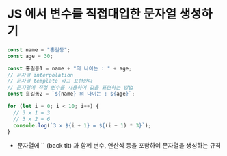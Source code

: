 # JS 에서 변수를 직접대입한 문자열 생성하기

```js
const name = "홍길동";
const age = 30;

const 홍길동1 = name + "의 나이는 : " + age;
// 문자열 interpolation
// 문자열 template 라고 표현한다
// 문자열에 직접 변수를 사용하여 값을 표현하는 방법
const 홍길동2 = `${name} 의 나이는 : ${age}`;

for (let i = 0; i < 10; i++) {
  // 3 x 1 = 3
  // 3 x 2 = 6
  console.log(`3 x ${i + 1} = ${(i + 1) * 3}`);
}
```

- 문자열에 `` (back tit) 과 함꼐 변수, 연산식 등을 포함하여 문자열을 생성하는 규칙
